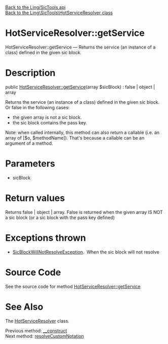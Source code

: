 [Back to the Ling/SicTools api](https://github.com/lingtalfi/SicTools/blob/master/doc/api/Ling/SicTools.md)<br>
[Back to the Ling\SicTools\HotServiceResolver class](https://github.com/lingtalfi/SicTools/blob/master/doc/api/Ling/SicTools/HotServiceResolver.md)


HotServiceResolver::getService
================



HotServiceResolver::getService — Returns the service (an instance of a class) defined in the given sic block.




Description
================


public [HotServiceResolver::getService](https://github.com/lingtalfi/SicTools/blob/master/doc/api/Ling/SicTools/HotServiceResolver/getService.md)(array $sicBlock) : false | object | array




Returns the service (an instance of a class) defined in the given sic block.
Or false in the following cases:

- the given array is not a sic block.
- the sic block contains the pass key.


Note: when called internally, this method can also return a callable (i.e. an array of [$o, $methodName]).
That's because a callable can be an argument of a method.




Parameters
================


- sicBlock

    


Return values
================

Returns false | object | array.
False is returned when the given array IS NOT a sic block (or a sic block with the pass key defined)

Exceptions thrown
================

- [SicBlockWillNotResolveException](https://github.com/lingtalfi/SicTools/blob/master/doc/api/Ling/SicTools/Exception/SicBlockWillNotResolveException.md).&nbsp;
When the sic block will not resolve






Source Code
===========
See the source code for method [HotServiceResolver::getService](https://github.com/lingtalfi/SicTools/blob/master/HotServiceResolver.php#L65-L181)


See Also
================

The [HotServiceResolver](https://github.com/lingtalfi/SicTools/blob/master/doc/api/Ling/SicTools/HotServiceResolver.md) class.

Previous method: [__construct](https://github.com/lingtalfi/SicTools/blob/master/doc/api/Ling/SicTools/HotServiceResolver/__construct.md)<br>Next method: [resolveCustomNotation](https://github.com/lingtalfi/SicTools/blob/master/doc/api/Ling/SicTools/HotServiceResolver/resolveCustomNotation.md)<br>

